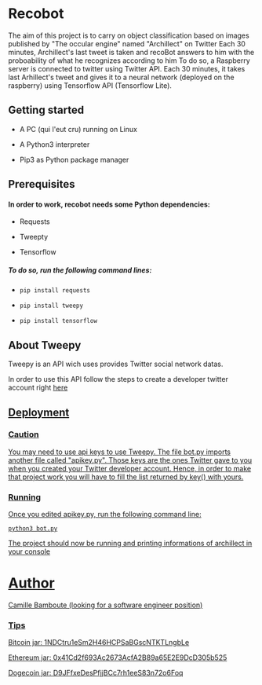 # Recobot

The aim of this project is to carry on object classification based on images published by "The occular engine" named "Archillect" on Twitter
Each 30 minutes, Archillect's last tweet is taken and recoBot answers to him with the proboability of what he recognizes according to him
To do so, a Raspberry server is connected to twitter using Twitter API. Each 30 minutes, it takes last Arhillect's tweet and gives it to
a neural network (deployed on the raspberry) using Tensorflow API (Tensorflow Lite).



## Getting started

* A PC (qui l'eut cru) running on Linux

* A Python3 interpreter

* Pip3 as Python package manager


## Prerequisites

#### In order to work, recobot needs some Python dependencies:

* Requests

* Tweepty

* Tensorflow

##### To do so, run the following command lines:

* <code>pip install requests</code>

* <code>pip install tweepy</code>

* <code>pip install tensorflow</code>




## About Tweepy

Tweepy is an API wich uses provides Twitter social network datas.

In order to use this API follow the steps to create a developer twitter account right <a href="https://realpython.com/twitter-bot-python-tweepy/#using-tweepyl">here


## Deployment

### Caution

You may need to use api keys to use Tweepy. The file bot.py imports another file called "apikey.py".
Those keys are the ones Twitter gave to you when you created your Twitter developer account. Hence, in order to make that project work you will have to
fill the list returned by key() with yours.

### Running
Once you edited apikey.py, run the following command line:

<code>python3 bot.py</code>

The project should now be running and printing informations of archillect in your console


# Author
Camille Bamboute (looking for a software engineer position)

### Tips
Bitcoin jar: 1NDCtru1eSm2H46HCPSaBGscNTKTLngbLe

Ethereum jar: 0x41Cd2f693Ac2673AcfA2B89a65E2E9DcD305b525

Dogecoin jar: D9JFfxeDesPfjjBCc7rh1eeS83n72o6Foq
